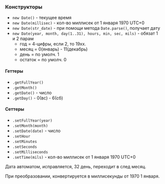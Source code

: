 ### Конструкторы
- `new Date()` - текущее время
- `new Date(millisec)` - кол-во миллисек от 1 января 1970 UTC+0
- `new Date(str_date)` - при помощи метода `Date.parse()`, получает дату
- `new Date(year, month, day(1..31), hours, min, sec, mils)` - обязат 1 и 2 парам
	- год = 4-цифры, если 2, то 19хх.
	- месяц = 0(январь) - 11(декабрь)
	- день = по умолч. 1
	- остаток = по умолч. 0

#### Геттеры
- `.getFullYear()`
- `.getMonth()`
- `.getDate()` - число
- `.getDay()` - 0(вс) - 6(сб)
#### Сеттеры
- `.setFullYear(year)`
- `.setMonth(month)`
- `.setDate(date)` - число
- `.setHour`
- `.setMinutes`
- `.setSeconds`
- `.setMilliseconds`
- `.setTime(mils)` -  кол-во миллисек от 1 января 1970 UTC+0

Дата автоматом, исправляется, 32 день, переходит в след месяц.

При преобразовании, конвертируется в миллисекунды от 1970 1 января.